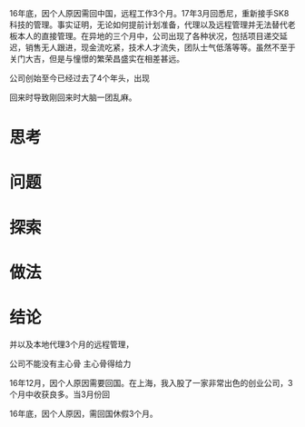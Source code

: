 16年底，因个人原因需回中国，远程工作3个月。17年3月回悉尼，重新接手SK8科技的管理。事实证明，无论如何提前计划准备，代理以及远程管理并无法替代老板本人的直接管理。在异地的三个月中，公司出现了各种状况，包括项目递交延迟，销售无人跟进，现金流吃紧，技术人才流失，团队士气低落等等。虽然不至于关门大吉，但是与憧憬的繁荣昌盛实在相差甚远。

公司创始至今已经过去了4个年头，出现

回来时导致刚回来时大脑一团乱麻。

# 思考

# 问题

# 探索

# 做法

# 结论



并以及本地代理3个月的远程管理，

公司不能没有主心骨
主心骨得给力

16年12月，因个人原因需要回国。在上海，我入股了一家非常出色的创业公司，3个月中收获良多。当3月份回

16年底，因个人原因，需回国休假3个月。